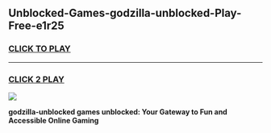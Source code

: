 
## Unblocked-Games-godzilla-unblocked-Play-Free-e1r25
<h3>
<a href="https://premium76.site?title=godzilla-unblocked&ref=19M">CLICK TO PLAY</a></h3>
<hr>

<h3>
<a href="https://premium76.site?title=godzilla-unblocked&ref=19M">CLICK 2 PLAY</a>
  
</h3>

<a href="https://premium76.site?title=godzilla-unblocked&ref=19M"><img src="https://clearcache.store/games.png"></a>


**godzilla-unblocked games unblocked: Your Gateway to Fun and Accessible Online Gaming**
